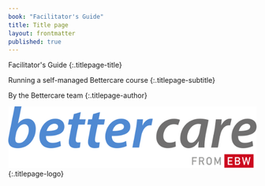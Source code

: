```yaml
---
book: "Facilitator's Guide"
title: Title page
layout: frontmatter
published: true
---
```


Facilitator's Guide
{:.titlepage-title}

Running a self-managed Bettercare course
{:.titlepage-subtitle}

By the Bettercare team
{:.titlepage-author}

![Bettercare logo](images/bettercare-logo.svg){:.titlepage-logo}
